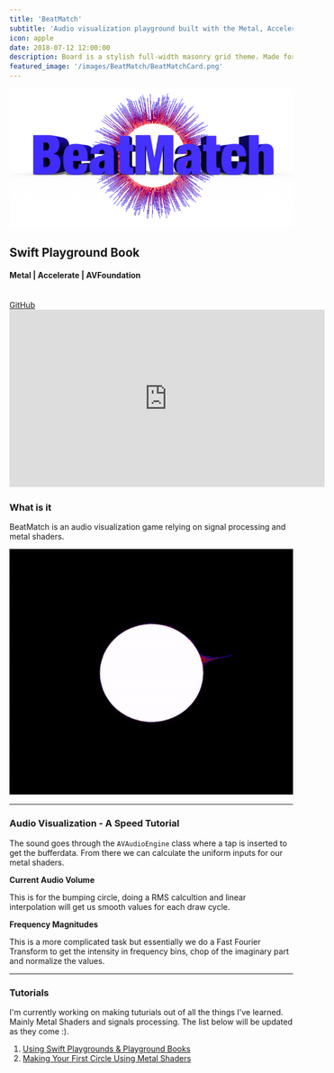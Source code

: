 ```yaml
---
title: 'BeatMatch'
subtitle: 'Audio visualization playground built with the Metal, Accelerate and AVFoundation frameworks'
icon: apple
date: 2018-07-12 12:00:00
description: Board is a stylish full-width masonry grid theme. Made for designers, artists, photographers and developers to show off their best work.
featured_image: '/images/BeatMatch/BeatMatchCard.png'
---
```


<div class="center">
    <img src="/images/BeatMatch/logo.png">
    <h2><i class="fab fa-apple"></i> Swift Playground Book</h2>
    <h4>Metal | Accelerate | AVFoundation</h4>
	<br>
	<a href="https://github.com/barbulescualex/BeatMatch" class="button button--large blue">GitHub</a>
    <br>
    <iframe width="560" height="315" src="https://www.youtube.com/embed/7e6X7DzddIQ" frameborder="0" allowfullscreen></iframe>
</div>

### What is it

BeatMatch is an audio visualization game relying on signal processing and metal shaders. 

<img src="/images/BeatMatch/visulizerDemo.gif"/>

---

### Audio Visualization - A Speed Tutorial

The sound goes through the `AVAudioEngine` class where a tap is inserted to get the bufferdata. From there we can calculate the uniform inputs for our metal shaders.

**Current Audio Volume**

This is for the bumping circle, doing a RMS calcultion and linear interpolation will get us smooth values for each draw cycle.

**Frequency Magnitudes**

This is a more complicated task but essentially we do a Fast Fourier Transform to get the intensity in frequency bins, chop of the imaginary part and normalize the values.

---

### Tutorials
I'm currently working on making tuturials out of all the things I've learned. Mainly Metal Shaders and signals processing. The list below will be updated as they come :).

1. [Using Swift Playgrounds & Playground Books](https://medium.com/@barbulescualex/using-swift-playgrounds-playground-books-87c2707be2b5)
2. [Making Your First Circle Using Metal Shaders](https://medium.com/@barbulescualex/making-your-first-circle-using-metal-shaders-1e5049ec8505)
